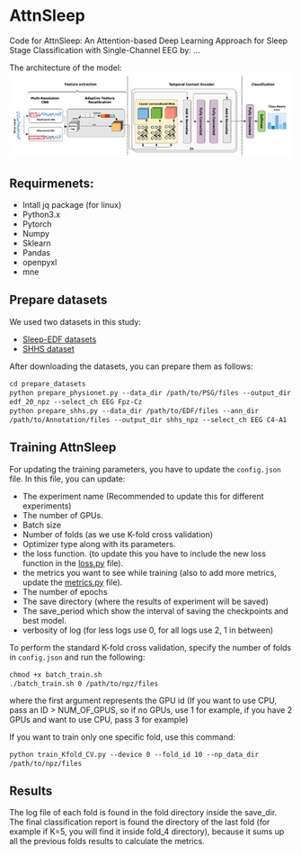 # AttnSleep
Code for AttnSleep: An Attention-based Deep Learning Approach for Sleep Stage Classification with Single-Channel EEG by: ... 

The architecture of the model:
![AttnSleep Architecture](imgs/AttnSleep.png)


## Requirmenets:
- Intall jq package (for linux)
- Python3.x
- Pytorch
- Numpy
- Sklearn
- Pandas
- openpyxl
- mne

## Prepare datasets
We used two datasets in this study: 
- [Sleep-EDF datasets](https://physionet.org/content/sleep-edfx/1.0.0/)
- [SHHS dataset](https://sleepdata.org/datasets/shhs)


After downloading the datasets, you can prepare them as follows:
```
cd prepare_datasets
python prepare_physionet.py --data_dir /path/to/PSG/files --output_dir edf_20_npz --select_ch EEG Fpz-Cz
python prepare_shhs.py --data_dir /path/to/EDF/files --ann_dir /path/to/Annotation/files --output_dir shhs_npz --select_ch EEG C4-A1
```

## Training AttnSleep 
For updating the training parameters, you have to update the `config.json` file.
In this file, you can update:
- The experiment name (Recommended to update this for different experiments)
- The number of GPUs.
- Batch size
- Number of folds (as we use K-fold cross validation)
- Optimizer type along with its parameters.
- the loss function. (to update this you have to include the new loss function in the [loss.py](./model/loss.py) file).
- the metrics you want to see while training (also to add more metrics, update the [metrics.py](./model/metric.py) file).
- The number of epochs
- The save directory (where the results of experiment will be saved)
- The save_period which show the interval of saving the checkpoints and best model.
- verbosity of log (for less logs use 0, for all logs use 2, 1 in between)


To perform the standard K-fold cross validation, specify the number of folds in `config.json` and run the following:
```
chmod +x batch_train.sh
./batch_train.sh 0 /path/to/npz/files
```
where the first argument represents the GPU id (If you want to use CPU, pass an ID > NUM_OF_GPUS, so if no GPUs, use 1 for example, if you have 2 GPUs and want to use CPU, pass 3 for example)

If you want to train only one specific fold, use this command:
```
python train_Kfold_CV.py --device 0 --fold_id 10 --np_data_dir /path/to/npz/files
```
## Results
The log file of each fold is found in the fold directory inside the save_dir.   
The final classification report is found the directory of the last fold (for example if K=5, you will find it inside fold_4 directory), because it sums up all the previous folds results to calculate the metrics.

